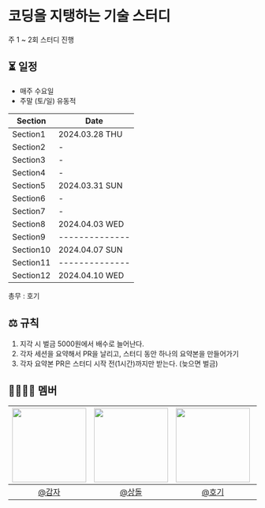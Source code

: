# 코딩을 지탱하는 기술 스터디

주 1 ~ 2회 스터디 진행

## ⏳ 일정
- 매주 수요일
- 주말 (토/일) 유동적

| Section  |Date| 
|----------|--|
| Section1 |2024.03.28 THU|
| Section2 |-|
| Section3 |-|
| Section4 |-|
| Section5 |2024.03.31 SUN|
| Section6 |-|
| Section7 |-|
| Section8 |2024.04.03 WED|
| Section9 |--------------|
| Section10 |2024.04.07 SUN|
| Section11 |--------------|
| Section12 |2024.04.10 WED|

총무 : 호기

## ⚖️ 규칙
1. 지각 시 벌금 5000원에서 배수로 늘어난다.
2. 각자 세션을 요약해서 PR을 날리고, 스터디 동안 하나의 요약본을 만들어가기
3. 각자 요약본 PR은 스터디 시작 전(1시간)까지만 받는다. (늦으면 벌금)

## 👨‍👨‍👦‍👦 멤버
| <img src="https://avatars.githubusercontent.com/jihunParkkk" width=150> | <img src="https://avatars.githubusercontent.com/pricelees" width=150> | <img src="https://avatars.githubusercontent.com/hoyeonyy" width=150> | <img src="https://avatars.githubusercontent.com/masonkimseoul" width=150> | <img src="https://avatars.githubusercontent.com/hyxrxn" width=150> | 
|:--:|:--:|:--:|:--:|:--:|
|[@감자](https://github.com/jihunparkkk)|[@상돌](https://github.com/pricelees)|[@호기](https://github.com/hoyeonyy)|[@메이슨](https://github.com/masonkimseoul)|[@아토](https://github.com/hyxrxn)|

